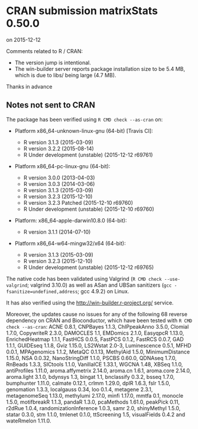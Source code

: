 # CRAN submission matrixStats 0.50.0
on 2015-12-12

Comments related to R / CRAN:

* The version jump is intentional.
* The win-builder server reports package installation size
  to be 5.4 MB, which is due to libs/ being large (4.7 MB).
  
Thanks in advance


## Notes not sent to CRAN
The package has been verified using `R CMD check --as-cran` on:

* Platform x86_64-unknown-linux-gnu (64-bit) [Travis CI]:
  - R version 3.1.3 (2015-03-09)
  - R version 3.2.2 (2015-08-14)
  - R Under development (unstable) (2015-12-12 r69761)
  
* Platform x86_64-pc-linux-gnu (64-bit):
  - R version 3.0.0 (2013-04-03)
  - R version 3.0.3 (2014-03-06)
  - R version 3.1.3 (2015-03-09)
  - R version 3.2.3 (2015-12-10)
  - R version 3.2.3 Patched (2015-12-10 r69760)
  - R Under development (unstable) (2015-12-10 r69760)

* Platform: x86_64-apple-darwin10.8.0 (64-bit):
  - R version 3.1.1 (2014-07-10)

* Platform x86_64-w64-mingw32/x64 (64-bit):
  - R version 3.1.3 (2015-03-09)
  - R version 3.2.3 (2015-12-10)
  - R Under development (unstable) (2015-12-12 r69765)

The native code has been validated using Valgrind (`R CMD check
--use-valgrind`; valgrind 3.10.0) as well as ASan and UBSan sanitizers
(`gcc -fsanitize=undefined,address`; gcc 4.9.2) on Linux.

It has also verified using the <http://win-builder.r-project.org/> service.

Moreover, the updates cause no issues for any of the following
68 reverse dependency on CRAN and Bioconductor, which have been
tested with `R CMD check --as-cran`: ACNE 0.8.1, CNPBayes 1.1.3,
ChIPpeakAnno 3.5.0, Clomial 1.7.0, CopywriteR 2.3.0, DAMOCLES 1.1,
EMDomics 2.1.0, EasyqpcR 1.13.0, EnrichedHeatmap 1.1.1, FastHCS 0.0.5,
FastPCS 0.1.2, FastRCS 0.0.7, GAD 1.1.1, GUIDEseq 1.1.8, Gviz 1.15.0,
LS2Wstat 2.0-3, Luminescence 0.5.1, MFHD 0.0.1, MPAgenomics 1.1.2,
MetaQC 0.1.13, MethylAid 1.5.0, MinimumDistance 1.15.0, NSA 0.0.32,
NanoStringDiff 1.1.0, PSCBS 0.60.0, QDNAseq 1.7.0, RnBeads 1.3.3,
SICtools 1.1.0, VanillaICE 1.33.1, WGCNA 1.48, XBSeq 1.1.0,
antiProfiles 1.11.0, aroma.affymetrix 2.14.0, aroma.cn 1.6.1,
aroma.core 2.14.0, aroma.light 3.1.0, bdynsys 1.3, bingat 1.1,
bnclassify 0.3.2, bsseq 1.7.0, bumphunter 1.11.0, calmate 0.12.1,
crlmm 1.29.0, dplR 1.6.3, fslr 1.5.0, genomation 1.3.3,
localgauss 0.34, loo 0.1.4, metagene 2.3.1, metagenomeSeq 1.13.0,
methylumi 2.17.0, minfi 1.17.0, mmtfa 0.1, monocle 1.5.0,
motifbreakR 1.1.3, pandaR 1.3.0, pcaMethods 1.61.0, peakPick 0.11,
r2dRue 1.0.4, randomizationInference 1.0.3, samr 2.0,
shinyMethyl 1.5.0, statar 0.3.0, stm 1.1.0, tmlenet 0.1.0,
ttScreening 1.5, visualFields 0.4.2 and wateRmelon 1.11.0.
